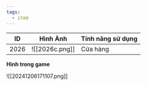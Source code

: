 ```yaml
---
tags:
  - item
---
```


| ID   | Hình Ảnh       | Tính năng sử dụng |
| ---- | -------------- | ----------------- |
| 2026 | ![[2026c.png]] | Cửa hàng          |
**Hình trong game**

![[20241206171107.png]]